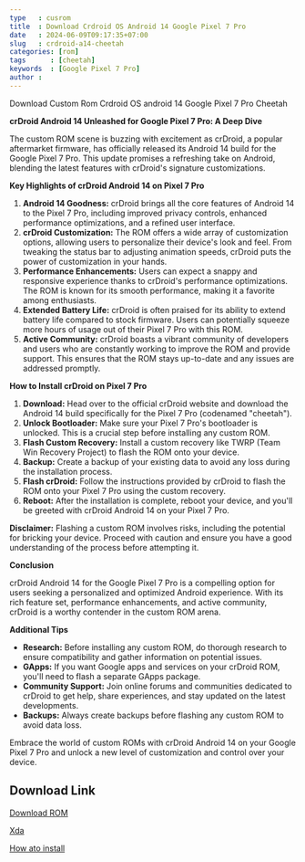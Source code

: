```yaml
---
type   : cusrom
title  : Download Crdroid OS Android 14 Google Pixel 7 Pro
date   : 2024-06-09T09:17:35+07:00
slug   : crdroid-a14-cheetah
categories: [rom]
tags      : [cheetah]
keywords  : [Google Pixel 7 Pro]
author : 
---
```


Download Custom Rom Crdroid OS android 14 Google Pixel 7 Pro Cheetah

**crDroid Android 14 Unleashed for Google Pixel 7 Pro: A Deep Dive**

The custom ROM scene is buzzing with excitement as crDroid, a popular aftermarket firmware, has officially released its Android 14 build for the Google Pixel 7 Pro. This update promises a refreshing take on Android, blending the latest features with crDroid's signature customizations.

**Key Highlights of crDroid Android 14 on Pixel 7 Pro**

1. **Android 14 Goodness:** crDroid brings all the core features of Android 14 to the Pixel 7 Pro, including improved privacy controls, enhanced performance optimizations, and a refined user interface.
2. **crDroid Customization:** The ROM offers a wide array of customization options, allowing users to personalize their device's look and feel. From tweaking the status bar to adjusting animation speeds, crDroid puts the power of customization in your hands.
3. **Performance Enhancements:** Users can expect a snappy and responsive experience thanks to crDroid's performance optimizations. The ROM is known for its smooth performance, making it a favorite among enthusiasts.
4. **Extended Battery Life:** crDroid is often praised for its ability to extend battery life compared to stock firmware. Users can potentially squeeze more hours of usage out of their Pixel 7 Pro with this ROM.
5. **Active Community:** crDroid boasts a vibrant community of developers and users who are constantly working to improve the ROM and provide support. This ensures that the ROM stays up-to-date and any issues are addressed promptly.

**How to Install crDroid on Pixel 7 Pro**

1. **Download:** Head over to the official crDroid website and download the Android 14 build specifically for the Pixel 7 Pro (codenamed "cheetah").
2. **Unlock Bootloader:** Make sure your Pixel 7 Pro's bootloader is unlocked. This is a crucial step before installing any custom ROM.
3. **Flash Custom Recovery:** Install a custom recovery like TWRP (Team Win Recovery Project) to flash the ROM onto your device.
4. **Backup:** Create a backup of your existing data to avoid any loss during the installation process.
5. **Flash crDroid:** Follow the	 instructions provided by crDroid to flash the ROM onto your Pixel 7 Pro using the custom recovery.
6. **Reboot:** After the installation is complete, reboot your device, and you'll be greeted with crDroid Android 14 on your Pixel 7 Pro.

**Disclaimer:** Flashing a custom ROM involves risks, including the potential for bricking your device. Proceed with caution and ensure you have a good understanding of the process before attempting it.

**Conclusion**

crDroid Android 14 for the Google Pixel 7 Pro is a compelling option for users seeking a personalized and optimized Android experience. With its rich feature set, performance enhancements, and active community, crDroid is a worthy contender in the custom ROM arena.

**Additional Tips**

* **Research:** Before installing any custom ROM, do thorough research to ensure compatibility and gather information on potential issues.
* **GApps:** If you want Google apps and services on your crDroid ROM, you'll need to flash a separate GApps package.
* **Community Support:** Join online forums and communities dedicated to crDroid to get help, share experiences, and stay updated on the latest developments.
* **Backups:** Always create backups before flashing any custom ROM to avoid data loss.

Embrace the world of custom ROMs with crDroid Android 14 on your Google Pixel 7 Pro and unlock a new level of customization and control over your device.

## Download Link
[Download ROM](https://sourceforge.net/projects/crdroid/files/cheetah/10.x/)

[Xda](https://xdaforums.com/t/rom-cheetah-panther-14-0-crdroidandroid-v10-x.4648315/)

[How ato install](https://crdroid.net/cheetah/10/install)


